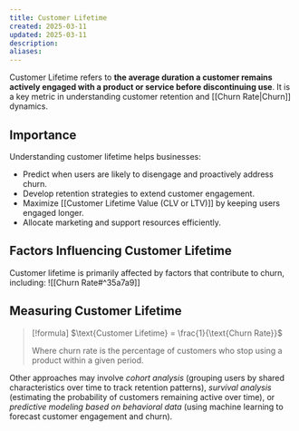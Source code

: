 ```yaml
---
title: Customer Lifetime
created: 2025-03-11
updated: 2025-03-11
description: 
aliases: 
---
```


Customer Lifetime refers to **the average duration a customer remains actively engaged with a product or service before discontinuing use**. It is a key metric in understanding customer retention and [[Churn Rate|Churn]] dynamics.

## Importance
Understanding customer lifetime helps businesses:
- Predict when users are likely to disengage and proactively address churn.
- Develop retention strategies to extend customer engagement.
- Maximize [[Customer Lifetime Value (CLV or LTV)]] by keeping users engaged longer.
- Allocate marketing and support resources efficiently.

## Factors Influencing Customer Lifetime
Customer lifetime is primarily affected by factors that contribute to churn, including:
![[Churn Rate#^35a7a9]]


## Measuring Customer Lifetime

> [!formula] 
> $\text{Customer Lifetime} = \frac{1}{\text{Churn Rate}}$
> 
> Where churn rate is the percentage of customers who stop using a product within a given period.

Other approaches may involve *cohort analysis* (grouping users by shared characteristics over time to track retention patterns), *survival analysis* (estimating the probability of customers remaining active over time), or *predictive modeling based on behavioral data* (using machine learning to forecast customer engagement and churn).